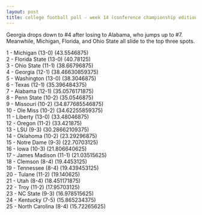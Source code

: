 ```yaml
---
layout: post
title: college football poll - week 14 (conference championship edition)
---
```


Georgia drops down to #4 after losing to Alabama, who jumps up to #7.  Meanwhile, Michigan, Florida, and Ohio State all slide to the top three spots.

1 - Michigan (13-0) (43.5546875)  
2 - Florida State (13-0) (40.78125)  
3 - Ohio State (11-1) (38.66796875)  
4 - Georgia (12-1) (38.46630859375)  
5 - Washington (13-0) (38.3046875)  
6 - Texas (12-1) (35.396484375)  
7 - Alabama (12-1) (35.0576171875)  
8 - Penn State (10-2) (35.0546875)  
9 - Missouri (10-2) (34.877685546875)  
10 - Ole Miss (10-2) (34.62255859375)  
11 - Liberty (13-0) (33.48046875)  
12 - Oregon (11-2) (33.421875)  
13 - LSU (9-3) (30.28662109375)  
14 - Oklahoma (10-2) (23.29296875)  
15 - Notre Dame (9-3) (22.70703125)  
16 - Iowa (10-3) (21.806640625)  
17 - James Madison (11-1) (21.03515625)  
18 - Clemson (8-4) (19.4453125)  
19 - Tennessee (8-4) (19.439453125)  
20 - Tulane (11-2) (19.140625)  
21 - Utah (8-4) (18.451171875)  
22 - Troy (11-2) (17.95703125)  
23 - NC State (9-3) (16.978515625)  
24 - Kentucky (7-5) (15.865234375)  
25 - North Carolina (8-4) (15.72265625)  
